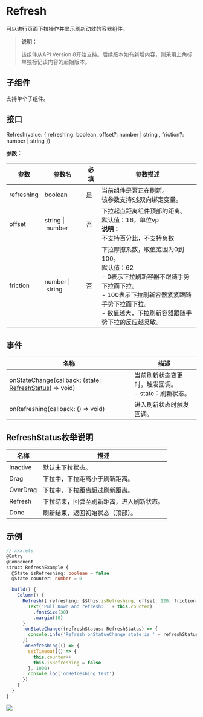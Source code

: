# Refresh

 可以进行页面下拉操作并显示刷新动效的容器组件。 

>  **说明：**
>
>  该组件从API Version 8开始支持。后续版本如有新增内容，则采用上角标单独标记该内容的起始版本。

## 子组件

支持单个子组件。

## 接口

Refresh\(value: \{ refreshing: boolean, offset?:  number&nbsp;|&nbsp;string , friction?: number | string \}\)

**参数：**

| 参数 | 参数名 | 必填 | 参数描述 |
| -------- | -------- | -------- | -------- |
| refreshing | boolean | 是 | 当前组件是否正在刷新。<br/>该参数支持[$$](../../quick-start/arkts-restrictions-and-extensions.md#变量的双向绑定)双向绑定变量。 |
| offset | string&nbsp;\|&nbsp;number | 否 | 下拉起点距离组件顶部的距离。<br/>默认值：16，单位vp <br/>**说明：**<br/>不支持百分比，不支持负数 |
| friction | number&nbsp;\|&nbsp;string | 否 | 下拉摩擦系数，取值范围为0到100。<br/>默认值：62<br/>-&nbsp;0表示下拉刷新容器不跟随手势下拉而下拉。<br/>-&nbsp;100表示下拉刷新容器紧紧跟随手势下拉而下拉。<br/>-&nbsp;数值越大，下拉刷新容器跟随手势下拉的反应越灵敏。 |



## 事件


| 名称 | 描述 |
| -------- | -------- |
| onStateChange(callback: (state: [RefreshStatus](#refreshstatus枚举说明)) => void)| 当前刷新状态变更时，触发回调。<br/>-&nbsp;state：刷新状态。 |
| onRefreshing(callback: () => void)| 进入刷新状态时触发回调。 |

## RefreshStatus枚举说明

| 名称 | 描述 |
| -------- | -------- |
| Inactive | 默认未下拉状态。 |
| Drag | 下拉中，下拉距离小于刷新距离。 |
| OverDrag | 下拉中，下拉距离超过刷新距离。 |
| Refresh | 下拉结束，回弹至刷新距离，进入刷新状态。 |
| Done | 刷新结束，返回初始状态（顶部）。 |


## 示例

```ts
// xxx.ets
@Entry
@Component
struct RefreshExample {
  @State isRefreshing: boolean = false
  @State counter: number = 0

  build() {
    Column() {
      Refresh({ refreshing: $$this.isRefreshing, offset: 120, friction: 100 }) {
        Text('Pull Down and refresh: ' + this.counter)
          .fontSize(30)
          .margin(10)
      }
      .onStateChange((refreshStatus: RefreshStatus) => {
        console.info('Refresh onStatueChange state is ' + refreshStatus)
      })
      .onRefreshing(() => {
        setTimeout(() => {
          this.counter++
          this.isRefreshing = false
        }, 1000)
        console.log('onRefreshing test')
      })
    }
  }
}
```

![](figures/refresh.gif)

